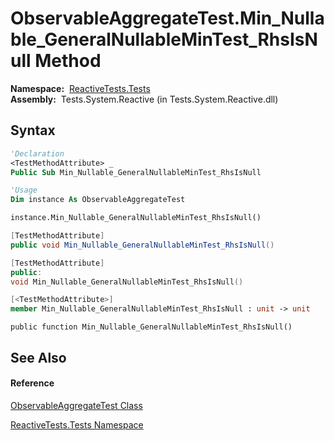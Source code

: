 # ObservableAggregateTest.Min\_Nullable\_GeneralNullableMinTest\_RhsIsNull Method

**Namespace:**  [ReactiveTests.Tests](ReactiveTests.Tests\ReactiveTests.Tests.md)  
**Assembly:**  Tests.System.Reactive (in Tests.System.Reactive.dll)

## Syntax

```vb
'Declaration
<TestMethodAttribute> _
Public Sub Min_Nullable_GeneralNullableMinTest_RhsIsNull
```

```vb
'Usage
Dim instance As ObservableAggregateTest

instance.Min_Nullable_GeneralNullableMinTest_RhsIsNull()
```

```csharp
[TestMethodAttribute]
public void Min_Nullable_GeneralNullableMinTest_RhsIsNull()
```

```c++
[TestMethodAttribute]
public:
void Min_Nullable_GeneralNullableMinTest_RhsIsNull()
```

```fsharp
[<TestMethodAttribute>]
member Min_Nullable_GeneralNullableMinTest_RhsIsNull : unit -> unit 
```

```jscript
public function Min_Nullable_GeneralNullableMinTest_RhsIsNull()
```

## See Also

#### Reference

[ObservableAggregateTest Class](ObservableAggregateTest\ObservableAggregateTest.md)

[ReactiveTests.Tests Namespace](ReactiveTests.Tests\ReactiveTests.Tests.md)




